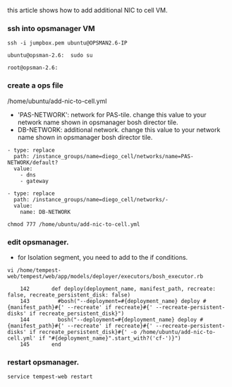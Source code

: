 this article shows how to add additional NIC to cell VM.

### ssh into opsmanager VM

```
ssh -i jumpbox.pem ubuntu@OPSMAN2.6-IP

ubuntu@opsman-2.6:  sudo su

root@opsman-2.6: 

```

### create a ops file
/home/ubuntu/add-nic-to-cell.yml
- 'PAS-NETWORK': network for PAS-tile. change this value to your network name shown in opsmanager bosh director tile.
-  DB-NETWORK: additional network. change this value to your network name shown in opsmanager bosh director tile.
```
- type: replace
  path: /instance_groups/name=diego_cell/networks/name=PAS-NETWORK/default?
  value:
    - dns
    - gateway

- type: replace
  path: /instance_groups/name=diego_cell/networks/-
  value:
    name: DB-NETWORK
```


```
chmod 777 /home/ubuntu/add-nic-to-cell.yml
```

### edit opsmanager. 
- for Isolation segment, you need to add to the if conditions.

```
vi /home/tempest-web/tempest/web/app/models/deployer/executors/bosh_executor.rb

    142       def deploy(deployment_name, manifest_path, recreate: false, recreate_persistent_disk: false)
    143         #bosh("--deployment=#{deployment_name} deploy #{manifest_path}#{' --recreate' if recreate}#{' --recreate-persistent-disks' if recreate_persistent_disk}")
    144         bosh("--deployment=#{deployment_name} deploy #{manifest_path}#{' --recreate' if recreate}#{' --recreate-persistent-disks' if recreate_persistent_disk}#{' -o /home/ubuntu/add-nic-to-cell.yml' if "#{deployment_name}".start_with?('cf-')}")
    145       end

```

### restart opsmanager.
```
service tempest-web restart
```

